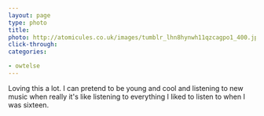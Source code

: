```yaml
---
layout: page
type: photo
title: 
photo: http://atomicules.co.uk/images/tumblr_lhn8hynwh11qzcagpo1_400.jpg
click-through: 
categories: 

- owtelse
---
```

Loving this a lot. I can pretend to be young and cool and listening to new music when really it's like listening to everything I liked to listen to when I was sixteen. 
